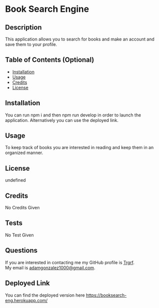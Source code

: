 # Book Search Engine
## Description
This application allows you to search for books and make an account and save them to your profile.

## Table of Contents (Optional)
- [Installation](#installation)
- [Usage](#usage)
- [Credits](#credits)
- [License](#license)
## Installation
You can run npm i and then npm run develop in order to launch the application. Alternatively you can use the deployed link.
## Usage
To keep track of books you are interested in reading and keep them in an organized manner.
## License

undefined
## Credits
No Credits Given
## Tests
No Test Given
## Questions
If you are interested in contacting me my GitHub profile is [Trgrf](https://github.com/Trgrf). <br />
My email is [adamgonzalez1000@gmail.com](mailto:adamgonzalez1000@gmail.com).

## Deployed Link
You can find the deployed version here https://booksearch-eng.herokuapp.com/